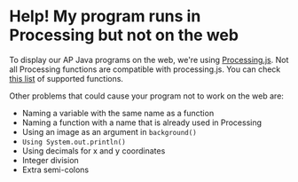 # Help! My program runs in Processing but not on the web
To display our AP Java programs on the web, we're using [Processing.js](http://processingjs.org/). Not all Processing functions are compatible with processing.js. You can check [this list](http://processingjs.org/reference/) of supported functions.  

Other problems that could cause your program not to work on the web are:
- Naming a variable with the same name as a function
- Naming a function with a name that is already used in Processing
- Using an image as an argument in `background()`
- `Using System.out.println()`
- Using decimals for x and y coordinates
- Integer division
- Extra semi-colons
